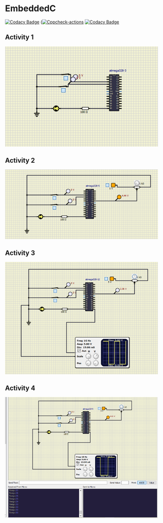 # EmbeddedC
[![Codacy Badge](https://api.codacy.com/project/badge/Grade/b279db4a718a49d59e15b79ac639f1b5)](https://app.codacy.com/gh/sivani1507/EmbeddedC?utm_source=github.com&utm_medium=referral&utm_content=sivani1507/EmbeddedC&utm_campaign=Badge_Grade_Settings)
([![Cppcheck-actions](https://github.com/sivani1507/EmbeddedC/actions/workflows/cppcheck.yml/badge.svg)](https://github.com/sivani1507/EmbeddedC/actions/workflows/cppcheck.yml)
[![Codacy Badge](https://app.codacy.com/project/badge/Grade/66b7a61fe86e48789597cb000828fd54)](https://www.codacy.com/gh/sivani1507/EmbeddedC/dashboard?utm_source=github.com&amp;utm_medium=referral&amp;utm_content=sivani1507/EmbeddedC&amp;utm_campaign=Badge_Grade)
## Activity 1
![AC1](https://github.com/sivani1507/EmbeddedC/blob/main/Simulation/AC1.png)
## Activity 2
![Act2](https://github.com/sivani1507/EmbeddedC/blob/main/Simulation/AC2.png)
## Activity 3
![Act3](https://github.com/sivani1507/EmbeddedC/blob/main/Simulation/AC3.png)
## Activity 4
![Act4](https://github.com/sivani1507/EmbeddedC/blob/main/Simulation/AC4.png)
